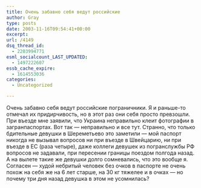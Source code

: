 ```yaml
---
title: Очень забавно себя ведут российские
author: Gray
type: posts
date: 2003-11-16T09:54:41+00:00
excerpt:
url: /4149
dsq_thread_id:
  - 2203994771
esml_socialcount_LAST_UPDATED:
  - 1497222607
essb_cache_expire:
  - 1614553036
categories:
  - Uncategorized

---
```








Очень забавно себя ведут российские пограничники. Я и раньше-то отмечал их придирчивость, но в этот раз они себя просто превзошли. При въезде мне заявили, что Украина неправильно клеит фотографии в загранпаспортах. Вот так &#8212; неправильно и все тут. Странно, что только бдительные девушки в Шереметьево это заметили &#8212; мой паспорт никогда не вызывал вопросов ни при въезде в Швейцарию, ни при въезде в ЕС (раза четыре), даже коллеги девушек из погранслужбы РФ вопросов не задавали, при пересении границы поездом полгода назад.  
А на вылете такие же девушки долго сомневались, что это вообще я. Согласен &#8212; худой небритый человек без очков в паспорте не очень похож на себя же на 6 лет старше, на 30 кг тяжелее и в очках &#8212; но почему три дня назад девушка в этом не усомнилась?